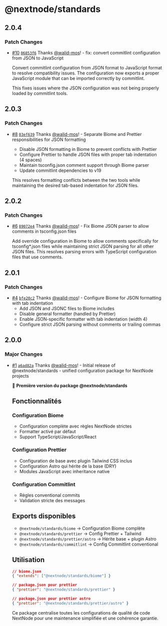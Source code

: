 # @nextnode/standards

## 2.0.4

### Patch Changes

- [#10](https://github.com/NextNodeSolutions/standards/pull/10) [`06853f6`](https://github.com/NextNodeSolutions/standards/commit/06853f66e6f4d673494040169e2e14ba8136b275) Thanks [@walid-mos](https://github.com/walid-mos)! - fix: convert commitlint configuration from JSON to JavaScript

    Convert commitlint configuration from JSON format to JavaScript format to resolve compatibility issues. The configuration now exports a proper JavaScript module that can be imported correctly by commitlint.

    This fixes issues where the JSON configuration was not being properly loaded by commitlint tools.

## 2.0.3

### Patch Changes

- [#8](https://github.com/NextNodeSolutions/standards/pull/8) [`03ef639`](https://github.com/NextNodeSolutions/standards/commit/03ef63940d1172383727086b9d19bb98ca8450e5) Thanks [@walid-mos](https://github.com/walid-mos)! - Separate Biome and Prettier responsibilities for JSON formatting
    - Disable JSON formatting in Biome to prevent conflicts with Prettier
    - Configure Prettier to handle JSON files with proper tab indentation (4 spaces)
    - Maintain tsconfig.json comment support through Biome parser
    - Update commitlint dependencies to v19

    This resolves formatting conflicts between the two tools while maintaining the desired tab-based indentation for JSON files.

## 2.0.2

### Patch Changes

- [#6](https://github.com/NextNodeSolutions/standards/pull/6) [`89072e4`](https://github.com/NextNodeSolutions/standards/commit/89072e41a044a2aeb0225533f854079d746f3e20) Thanks [@walid-mos](https://github.com/walid-mos)! - Fix Biome JSON parser to allow comments in tsconfig.json files

    Add override configuration in Biome to allow comments specifically for tsconfig\*.json files while maintaining strict JSON parsing for all other JSON files. This resolves parsing errors with TypeScript configuration files that use comments.

## 2.0.1

### Patch Changes

- [#4](https://github.com/NextNodeSolutions/standards/pull/4) [`bfe20c2`](https://github.com/NextNodeSolutions/standards/commit/bfe20c2927e2b9aa7f92ccaa4e07d92e7763bd90) Thanks [@walid-mos](https://github.com/walid-mos)! - Configure Biome for JSON formatting with tab indentation
    - Add JSON and JSONC files to Biome includes
    - Disable general formatter (handled by Prettier)
    - Enable JSON-specific formatter with tab indentation (width 4)
    - Configure strict JSON parsing without comments or trailing commas

## 2.0.0

### Major Changes

- [#1](https://github.com/NextNodeSolutions/standards/pull/1) [`a6ad82a`](https://github.com/NextNodeSolutions/standards/commit/a6ad82abbae3e92a7aa6ffdc49c2a8b3d24bc84c) Thanks [@walid-mos](https://github.com/walid-mos)! - Initial release of @nextnode/standards - unified configuration package for NextNode projects

    🎉 **Première version du package @nextnode/standards**

    ## Fonctionnalités

    ### Configuration Biome
    - Configuration complète avec règles NextNode strictes
    - Formatter activé par défaut
    - Support TypeScript/JavaScript/React

    ### Configuration Prettier
    - Configuration de base avec plugin Tailwind CSS inclus
    - Configuration Astro qui hérite de la base (DRY)
    - Modules JavaScript avec inheritance native

    ### Configuration Commitlint
    - Règles conventional commits
    - Validation stricte des messages

    ## Exports disponibles
    - `@nextnode/standards/biome` → Configuration Biome complète
    - `@nextnode/standards/prettier` → Config Prettier + Tailwind
    - `@nextnode/standards/prettier/astro` → Hérite base + plugin Astro
    - `@nextnode/standards/commitlint` → Config Commitlint conventional

    ## Utilisation

    ```json
    // biome.json
    { "extends": ["@nextnode/standards/biome"] }

    // package.json pour prettier
    { "prettier": "@nextnode/standards/prettier" }

    // package.json pour prettier astro
    { "prettier": "@nextnode/standards/prettier/astro" }
    ```

    Ce package centralise toutes les configurations de qualité de code NextNode pour une maintenance simplifiée et une cohérence garantie.
